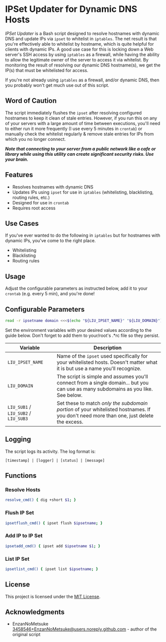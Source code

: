 # IPSet Updater for Dynamic DNS Hosts

*IPSet Updater* is a Bash script designed to resolve hostnames with dynamic DNS and update IPs via `ipset` to whitelist in `iptables`. The net result is that you're effectively able to whitelist by hostname, which is quite helpful for clients with dynamic IPs. A good use case for this is locking down a Web server's SSH access by using `iptables` as a firewall, while having the ability to allow the legitimate owner of the server to access it via whitelist. By monitoring the result of resolving our dynamic DNS hostname(s), we get the IP(s) that must be whitelisted for access.

If you're not already using `iptables` as a firewall, and/or dynamic DNS, then you probably won't get much use out of this script.

## Word of Caution

The script immediately flushes the `ipset` after resolving configured hostnames to keep it clean of stale entries. However, if you run this on any of your servers with a large amount of time between executions, you'll need to either run it more frequently (I use every 5 minutes in `crontab`) or manually check the whitelist regularly & remove stale entries for IPs from which you no longer connect. 

***Note that connecting to your server from a public network like a cafe or library while using this utility can create significant security risks. Use your brain.***

## Features

- Resolves hostnames with dynamic DNS
- Updates IPs using `ipset` for use in `iptables` (whitelisting, blacklisting, routing rules, etc.)
- Designed for use in `crontab`
- Requires root access

## Use Cases

If you've ever wanted to do the following in `iptables` but for hostnames with dynamic IPs, you've come to the right place.

- Whitelisting
- Blacklisting
- Routing rules

## Usage

Adjust the configurable parameters as instructed below, add it to your `crontab` (e.g. every 5 min), and you're done!

## Configurable Parameters

```bash
read -r ipsetname domain <<<$(echo "${LIU_IPSET_NAME}" "${LIU_DOMAIN}") && read -a subdomains <<< "${LIU_SUB1} ${LIU_SUB2} ${LIU_SUB3}"
```

Set the environment variables with your desired values according to the guide below. Don't forget to add them to your/root's .*rc file so they persist.

| Variable                              | Description                                                                                                                             |
| ------------------------------------- | --------------------------------------------------------------------------------------------------------------------------------------- |
| `LIU_IPSET_NAME`                      | Name of the `ipset` used specifically for your whitelisted hosts. Doesn't matter what it is but use a name you'll recognize.            |
| `LIU_DOMAIN`                          | The script is simple and assumes you'll connect from a single domain... but you can use as many subdomains as you like. See below.      |
| `LIU_SUB1` / `LIU_SUB2` / `LIU_SUB3`  | Set these to match *only the subdomain portion* of your whitelisted hostnames. If you don't need more than one, just delete the excess. |

## Logging

The script logs its activity. The log format is:

```text
[timestamp] | [logger] | [status] | [message]
```

## Functions

### Resolve Hosts

```bash
resolve_cmd() { dig +short $1; }
```

### Flush IP Set

```bash
ipsetflush_cmd() { ipset flush $ipsetname; }
```

### Add IP to IP Set

```bash
ipsetadd_cmd() { ipset add $ipsetname $1; }
```

### List IP Set

```bash
ipsetlist_cmd() { ipset list $ipsetname; }
```

## License

This project is licensed under the [MIT License](LICENSE).

## Acknowledgments

- EnzanNoMetsuke <3458546+EnzanNoMetsuke@users.noreply.github.com> - author of the original script